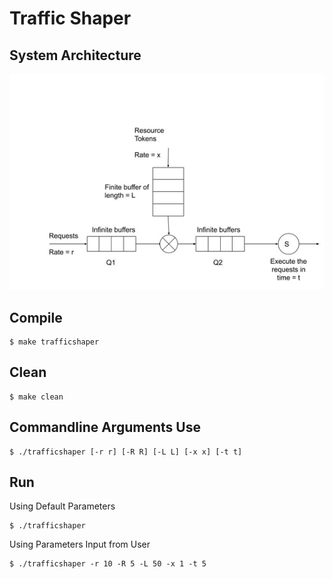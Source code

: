 # Traffic Shaper

## System Architecture

![Token Shaper](trafficshaper.png)

## Compile
```shell
$ make trafficshaper
```

## Clean
```shell
$ make clean
```

## Commandline Arguments Use
```shell
$ ./trafficshaper [-r r] [-R R] [-L L] [-x x] [-t t]
```

## Run
Using Default Parameters
```shell
$ ./trafficshaper
```

Using Parameters Input from User
```shell
$ ./trafficshaper -r 10 -R 5 -L 50 -x 1 -t 5
```
